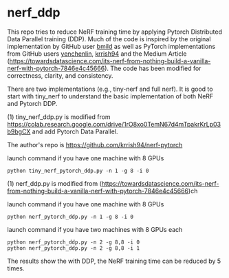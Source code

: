 # nerf_ddp


This repo tries to reduce NeRF training time by applying Pytorch Distributed Data Parallel training (DDP). Much of the code is inspired by the original implementation by GitHub user [bmild](https://github.com/bmild/nerf) as well as PyTorch implementations from GitHub users [yenchenlin](https://github.com/bmild/nerf), [krrish94](https://github.com/krrish94/nerf-pytorch/) and the Medium Article (https://towardsdatascience.com/its-nerf-from-nothing-build-a-vanilla-nerf-with-pytorch-7846e4c45666). The code has been modified for correctness, clarity, and consistency.


There are two implementations (e.g., tiny-nerf and full nerf). It is good to start with tiny_nerf to understand the basic implementation of both NeRF and Pytorch DDP.


(1) tiny_nerf_ddp.py is modified from https://colab.research.google.com/drive/1rO8xo0TemN67d4mTpakrKrLp03b9bgCX and add Pytorch Data Parallel.

The author's repo is https://github.com/krrish94/nerf-pytorch


launch command if you have one machine with 8 GPUs
```
python tiny_nerf_pytorch_ddp.py -n 1 -g 8 -i 0
```



(1) nerf_ddp.py is modified from (https://towardsdatascience.com/its-nerf-from-nothing-build-a-vanilla-nerf-with-pytorch-7846e4c45666)ch


launch command if you have one machine with 8 GPUs
```
python nerf_pytorch_ddp.py -n 1 -g 8 -i 0
```


launch command if you have two machines with 8 GPUs each
```
python nerf_pytorch_ddp.py -n 2 -g 8,8 -i 0
python nerf_pytorch_ddp.py -n 2 -g 8,8 -i 1

```

The results show the with DDP, the NeRF training time can be reduced by 5 times.

